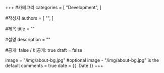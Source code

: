 +++
#카테고리
categories = [
    "Development",
]

#작성자
authors = [
    "",
]

#제목
title = ""

#설명
description = ""

#공개: false / 비공개: true
draft = false


image = "/img/about-bg.jpg" #optional image - "/img/about-bg.jpg" is the default
comments = true
date = {{ .Date }}
+++

<!-- 게시글 내용 -->
